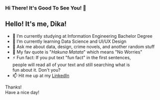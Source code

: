 ### Hi There! It's Good To See You! 👋

## Hello! It's me, Dika!

- 🔭 I’m currently studying at Information Engineering Bachelor Degree
- 🌱 I’m currently learning Data Science and UI/UX Design
- 💬 Ask me about data, design, crime novels, and another random stuff
- 🎲 My fav quote is "_Hakuna Matata_" which means "No Worries"  
- ⚡ Fun fact: If you put text "fun fact" in the first sentences,  
     people will read all of your text and still searching what is  
     fun about it. Don't you?
- 📫 Hit me up at my [LinkedIn](https://www.linkedin.com/in/pramudya-kusuma-hardika-284b481b7/)

Thanks!  
Have a nice day!  

